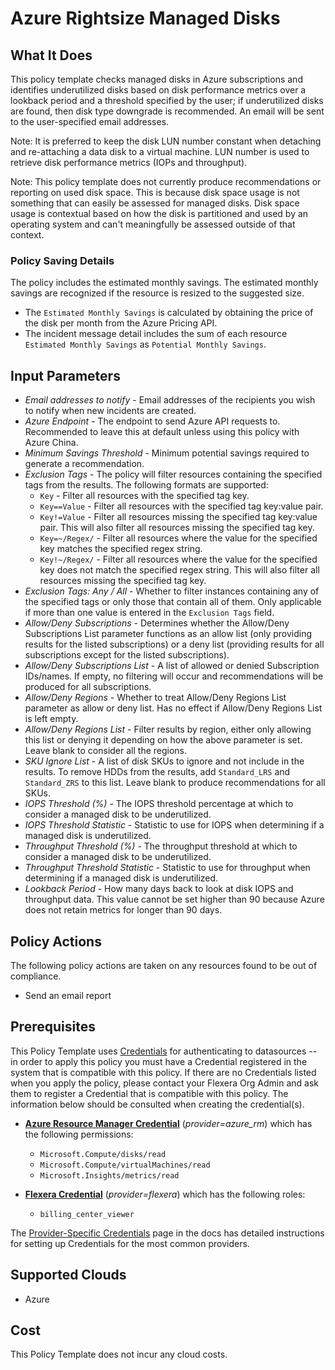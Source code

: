 # Azure Rightsize Managed Disks

## What It Does

This policy template checks managed disks in Azure subscriptions and identifies underutilized disks based on disk performance metrics over a lookback period and a threshold specified by the user; if underutilized disks are found, then disk type downgrade is recommended. An email will be sent to the user-specified email addresses.

Note: It is preferred to keep the disk LUN number constant when detaching and re-attaching a data disk to a virtual machine. LUN number is used to retrieve disk performance metrics (IOPs and throughput).

Note: This policy template does not currently produce recommendations or reporting on used disk space. This is because disk space usage is not something that can easily be assessed for managed disks. Disk space usage is contextual based on how the disk is partitioned and used by an operating system and can't meaningfully be assessed outside of that context.

### Policy Saving Details

The policy includes the estimated monthly savings. The estimated monthly savings are recognized if the resource is resized to the suggested size.

- The `Estimated Monthly Savings` is calculated by obtaining the price of the disk per month from the Azure Pricing API.
- The incident message detail includes the sum of each resource `Estimated Monthly Savings` as `Potential Monthly Savings`.

## Input Parameters

- *Email addresses to notify* - Email addresses of the recipients you wish to notify when new incidents are created.
- *Azure Endpoint* - The endpoint to send Azure API requests to. Recommended to leave this at default unless using this policy with Azure China.
- *Minimum Savings Threshold* - Minimum potential savings required to generate a recommendation.
- *Exclusion Tags* - The policy will filter resources containing the specified tags from the results. The following formats are supported:
  - `Key` - Filter all resources with the specified tag key.
  - `Key==Value` - Filter all resources with the specified tag key:value pair.
  - `Key!=Value` - Filter all resources missing the specified tag key:value pair. This will also filter all resources missing the specified tag key.
  - `Key=~/Regex/` - Filter all resources where the value for the specified key matches the specified regex string.
  - `Key!~/Regex/` - Filter all resources where the value for the specified key does not match the specified regex string. This will also filter all resources missing the specified tag key.
- *Exclusion Tags: Any / All* - Whether to filter instances containing any of the specified tags or only those that contain all of them. Only applicable if more than one value is entered in the `Exclusion Tags` field.
- *Allow/Deny Subscriptions* - Determines whether the Allow/Deny Subscriptions List parameter functions as an allow list (only providing results for the listed subscriptions) or a deny list (providing results for all subscriptions except for the listed subscriptions).
- *Allow/Deny Subscriptions List* - A list of allowed or denied Subscription IDs/names. If empty, no filtering will occur and recommendations will be produced for all subscriptions.
- *Allow/Deny Regions* - Whether to treat Allow/Deny Regions List parameter as allow or deny list. Has no effect if Allow/Deny Regions List is left empty.
- *Allow/Deny Regions List* - Filter results by region, either only allowing this list or denying it depending on how the above parameter is set. Leave blank to consider all the regions.
- *SKU Ignore List* - A list of disk SKUs to ignore and not include in the results. To remove HDDs from the results, add `Standard_LRS` and `Standard_ZRS` to this list. Leave blank to produce recommendations for all SKUs.
- *IOPS Threshold (%)* - The IOPS threshold percentage at which to consider a managed disk to be underutilized.
- *IOPS Threshold Statistic* - Statistic to use for IOPS when determining if a managed disk is underutilized.
- *Throughput Threshold (%)* - The throughput threshold at which to consider a managed disk to be underutilized.
- *Throughput Threshold Statistic* - Statistic to use for throughput when determining if a managed disk is underutilized.
- *Lookback Period* - How many days back to look at disk IOPS and throughput data. This value cannot be set higher than 90 because Azure does not retain metrics for longer than 90 days.

## Policy Actions

The following policy actions are taken on any resources found to be out of compliance.

- Send an email report

## Prerequisites

This Policy Template uses [Credentials](https://docs.flexera.com/flexera/EN/Automation/ManagingCredentialsExternal.htm) for authenticating to datasources -- in order to apply this policy you must have a Credential registered in the system that is compatible with this policy. If there are no Credentials listed when you apply the policy, please contact your Flexera Org Admin and ask them to register a Credential that is compatible with this policy. The information below should be consulted when creating the credential(s).

- [**Azure Resource Manager Credential**](https://docs.flexera.com/flexera/EN/Automation/ProviderCredentials.htm#automationadmin_109256743_1124668) (*provider=azure_rm*) which has the following permissions:
  - `Microsoft.Compute/disks/read`
  - `Microsoft.Compute/virtualMachines/read`
  - `Microsoft.Insights/metrics/read`

- [**Flexera Credential**](https://docs.flexera.com/flexera/EN/Automation/ProviderCredentials.htm) (*provider=flexera*) which has the following roles:
  - `billing_center_viewer`

The [Provider-Specific Credentials](https://docs.flexera.com/flexera/EN/Automation/ProviderCredentials.htm) page in the docs has detailed instructions for setting up Credentials for the most common providers.

## Supported Clouds

- Azure

## Cost

This Policy Template does not incur any cloud costs.
